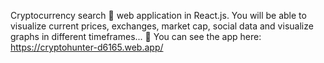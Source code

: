 Cryptocurrency search 🔎 web application in React.js. 
You will be able to visualize current prices, exchanges, market cap, social data and visualize graphs in different timeframes... 🤑
You can see the app here: https://cryptohunter-d6165.web.app/
